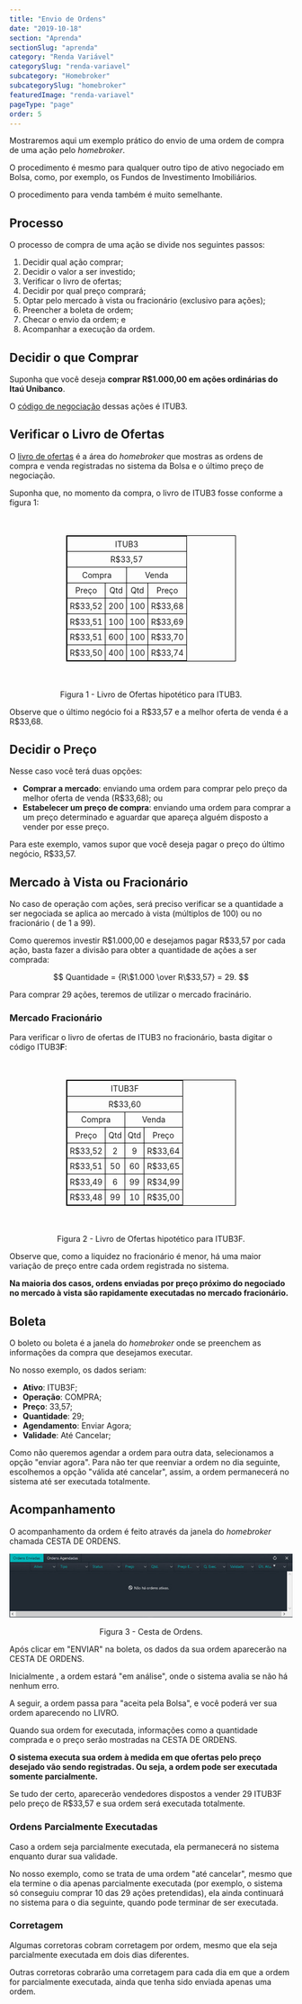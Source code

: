 ```yaml
---
title: "Envio de Ordens"
date: "2019-10-18"
section: "Aprenda"
sectionSlug: "aprenda"
category: "Renda Variável"
categorySlug: "renda-variavel"
subcategory: "Homebroker"
subcategorySlug: "homebroker"
featuredImage: "renda-variavel"
pageType: "page"
order: 5
---
```


Mostraremos aqui um exemplo prático do envio de uma ordem de compra de uma ação pelo *homebroker*.

O procedimento é mesmo para qualquer outro tipo de ativo negociado em Bolsa, como, por exemplo, os Fundos de Investimento Imobiliários.

O procedimento para venda também é muito semelhante.

## Processo

O processo de compra de uma ação se divide nos seguintes passos:

1. Decidir qual ação comprar;
2. Decidir o valor a ser investido;
3. Verificar o livro de ofertas;
4. Decidir por qual preço comprará;
5. Optar pelo mercado à vista ou fracionário (exclusivo para ações);
6. Preencher a boleta de ordem;
7. Checar o envio da ordem; e
8. Acompanhar a execução da ordem.

## Decidir o que Comprar

Suponha que você deseja **comprar R\$1.000,00 em ações ordinárias do Itaú Unibanco**.

O [código de negociação](/aprenda/renda-variavel/bolsa-de-valores/codigos-de-negociacao) dessas ações é ITUB3.

## Verificar o Livro de Ofertas

O [livro de ofertas](/aprenda/renda-variavel/homebroker/livro-de-ofertas) é a área do *homebroker* que mostras as ordens de compra e venda registradas no sistema da Bolsa e o último preço de negociação.

Suponha que, no momento da compra, o livro de ITUB3 fosse conforme a figura 1:

<table style="border: 1px solid black; width:60%; margin:50px auto;" id="figura1">
<thead style="border: 1px solid black; text-align:center;">
<tr>
<td colspan="4" style="border: 1px solid black;text-align:center;padding:0.3rem;">ITUB3</td>
</tr>
<tr>
<td colspan="4" style="border: 1px solid black;text-align:center;padding:0.3rem;">R$33,57</td>
</tr>
<tr>
<td colspan="2" style="border: 1px solid black;text-align:center;padding:0.3rem;">Compra</td>
<td colspan="2" style="border: 1px solid black;text-align:center;padding:0.3rem;">Venda</td>
</tr>
</thead>
<tbody style="border: 1px solid black; text-align:center;">
<tr>
<td style="border: 1px solid black; text-align:center;padding:0.3rem;">Preço</td>
<td style="border: 1px solid black; text-align:center;padding:0.3rem;">Qtd</td>
<td style="border: 1px solid black; text-align:center;padding:0.3rem;">Qtd</td>
<td style="border: 1px solid black; text-align:center;padding:0.3rem;">Preço</td>
</tr>

<tr>
<td style="border: 1px solid black;text-align:center;padding:0.3rem;">R$33,52</td>
<td style="border: 1px solid black;text-align:center;padding:0.3rem;">200</td>
<td style="border: 1px solid black;text-align:center;padding:0.3rem;">100</td>
<td style="border: 1px solid black;text-align:center;padding:0.3rem;">R$33,68</td>
</tr>

<tr>
<td style="border: 1px solid black;text-align:center;padding:0.3rem;">R$33,51</td>
<td style="border: 1px solid black;text-align:center;padding:0.3rem;">100</td>
<td style="border: 1px solid black;text-align:center;padding:0.3rem;">100</td>
<td style="border: 1px solid black;text-align:center;padding:0.3rem;">R$33,69</td>
</tr>

<tr>
<td style="border: 1px solid black;text-align:center;padding:0.3rem;">R$33,51</td>
<td style="border: 1px solid black;text-align:center;padding:0.3rem;">600</td>
<td style="border: 1px solid black;text-align:center;padding:0.3rem;">100</td>
<td style="border: 1px solid black;text-align:center;padding:0.3rem;">R$33,70</td>
</tr>

<tr>
<td style="border: 1px solid black;text-align:center;padding:0.3rem;">R$33,50</td>
<td style="border: 1px solid black;text-align:center;padding:0.3rem;">400</td>
<td style="border: 1px solid black;text-align:center;padding:0.3rem;">100</td>
<td style="border: 1px solid black;text-align:center;padding:0.3rem;">R$33,74</td>
</tr>


</tbody>
</table>

<p class="legenda" style="text-align:center;">Figura 1 - Livro de Ofertas hipotético para ITUB3.</p>


Observe que o último negócio foi a R\$33,57 e a melhor oferta de venda é a R\$33,68.

## Decidir o Preço

Nesse caso você terá duas opções:

- **Comprar a mercado**: enviando uma ordem para comprar pelo preço da melhor oferta de venda (R\$33,68); ou
- **Estabelecer um preço de compra**: enviando uma ordem para comprar a um preço determinado e aguardar que apareça alguém disposto a vender por esse preço.

Para este exemplo, vamos supor que você deseja pagar o preço do último negócio, R\$33,57.

## Mercado à Vista ou Fracionário

No caso de operação com ações, será preciso verificar se a quantidade a ser negociada se aplica ao mercado à vista (múltiplos de 100) ou no fracionário ( de 1 a 99).

Como queremos investir R\$1.000,00 e desejamos pagar R\$33,57 por cada ação, basta fazer a divisão para obter a quantidade de ações a ser comprada:

$$
Quantidade = {R\$1.000 \over R\$33,57} = 29.
$$

Para comprar 29 ações, teremos de utilizar o mercado fracinário.

### Mercado Fracionário

Para verificar o livro de ofertas de ITUB3 no fracionário, basta digitar o código ITUB3**F**:

<table style="border: 1px solid black; width:60%; margin:50px auto;" id="figura2">
<thead style="border: 1px solid black; text-align:center;">
<tr>
<td colspan="4" style="border: 1px solid black;text-align:center;padding:0.3rem;">ITUB3F</td>
</tr>
<tr>
<td colspan="4" style="border: 1px solid black;text-align:center;padding:0.3rem;">R$33,60</td>
</tr>
<tr>
<td colspan="2" style="border: 1px solid black;text-align:center;padding:0.3rem;">Compra</td>
<td colspan="2" style="border: 1px solid black;text-align:center;padding:0.3rem;">Venda</td>
</tr>
</thead>
<tbody style="border: 1px solid black; text-align:center;">
<tr>
<td style="border: 1px solid black; text-align:center;padding:0.3rem;">Preço</td>
<td style="border: 1px solid black; text-align:center;padding:0.3rem;">Qtd</td>
<td style="border: 1px solid black; text-align:center;padding:0.3rem;">Qtd</td>
<td style="border: 1px solid black; text-align:center;padding:0.3rem;">Preço</td>
</tr>

<tr>
<td style="border: 1px solid black;text-align:center;padding:0.3rem;">R$33,52</td>
<td style="border: 1px solid black;text-align:center;padding:0.3rem;">2</td>
<td style="border: 1px solid black;text-align:center;padding:0.3rem;">9</td>
<td style="border: 1px solid black;text-align:center;padding:0.3rem;">R$33,64</td>
</tr>

<tr>
<td style="border: 1px solid black;text-align:center;padding:0.3rem;">R$33,51</td>
<td style="border: 1px solid black;text-align:center;padding:0.3rem;">50</td>
<td style="border: 1px solid black;text-align:center;padding:0.3rem;">60</td>
<td style="border: 1px solid black;text-align:center;padding:0.3rem;">R$33,65</td>
</tr>

<tr>
<td style="border: 1px solid black;text-align:center;padding:0.3rem;">R$33,49</td>
<td style="border: 1px solid black;text-align:center;padding:0.3rem;">6</td>
<td style="border: 1px solid black;text-align:center;padding:0.3rem;">99</td>
<td style="border: 1px solid black;text-align:center;padding:0.3rem;">R$34,99</td>
</tr>

<tr>
<td style="border: 1px solid black;text-align:center;padding:0.3rem;">R$33,48</td>
<td style="border: 1px solid black;text-align:center;padding:0.3rem;">99</td>
<td style="border: 1px solid black;text-align:center;padding:0.3rem;">10</td>
<td style="border: 1px solid black;text-align:center;padding:0.3rem;">R$35,00</td>
</tr>


</tbody>
</table>

<p class="legenda" style="text-align:center;">Figura 2 - Livro de Ofertas hipotético para ITUB3F.</p>

Observe que, como a liquidez no fracionário é menor, há uma maior variação de preço entre cada ordem registrada no sistema.

**Na maioria dos casos, ordens enviadas por preço próximo do negociado no mercado à vista são rapidamente executadas no mercado fracionário.**

## Boleta

O boleto ou boleta é a janela do *homebroker* onde se preenchem as informações da compra que desejamos executar.

No nosso exemplo, os dados seriam:

- **Ativo**: ITUB3F;
- **Operação**: COMPRA;
- **Preço**: 33,57;
- **Quantidade**: 29;
- **Agendamento**: Enviar Agora;
- **Validade**: Até Cancelar;

Como não queremos agendar a ordem para outra data, selecionamos a opção "enviar agora". Para não ter que reenviar a ordem no dia seguinte, escolhemos a opção "válida até cancelar", assim, a ordem permanecerá no sistema até ser executada totalmente.

## Acompanhamento

O acompanhamento da ordem é feito através da janela do *homebroker* chamada CESTA DE ORDENS.

![homebroker - Cesta de Ordens](./img/homebroker-ordens.jpg)

<p class="legenda" style="text-align:center;">Figura 3 - Cesta de Ordens.</p>

Após clicar em "ENVIAR" na boleta, os dados da sua ordem aparecerão na CESTA DE ORDENS.

Inicialmente , a ordem estará "em análise", onde o sistema avalia se não há nenhum erro.

A seguir, a ordem passa para "aceita pela Bolsa", e você poderá ver sua ordem aparecendo no LIVRO.

Quando sua ordem for executada, informações como a quantidade comprada e o preço serão mostradas na CESTA DE ORDENS.

**O sistema executa sua ordem à medida em que ofertas pelo preço desejado vão sendo registradas. Ou seja, a ordem pode ser executada somente parcialmente.**

Se tudo der certo, aparecerão vendedores dispostos a vender 29 ITUB3F pelo preço de R\$33,57 e sua ordem será executada totalmente.

### Ordens Parcialmente Executadas

Caso a ordem seja parcialmente executada, ela permanecerá no sistema enquanto durar sua validade.

No nosso exemplo, como se trata de uma ordem "até cancelar", mesmo que ela termine o dia apenas parcialmente executada (por exemplo, o sistema só conseguiu comprar 10 das 29 ações pretendidas), ela ainda continuará no sistema para o dia seguinte, quando pode terminar de ser executada.

### Corretagem

Algumas corretoras cobram corretagem por ordem, mesmo que ela seja parcialmente executada em dois dias diferentes.

Outras corretoras cobrarão uma corretagem para cada dia em que a ordem for parcialmente executada, ainda que tenha sido enviada apenas uma ordem.